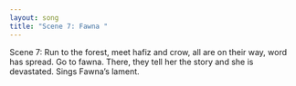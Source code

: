 ```yaml
---
layout: song
title: "Scene 7: Fawna "
---
```

Scene 7: Run to the forest, meet hafiz and crow, all are on their way, word has spread. Go to fawna. There, they tell her the story and she is devastated. Sings Fawna’s lament.